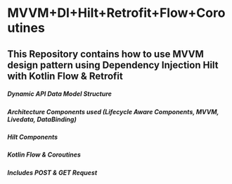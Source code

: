 # MVVM+DI+Hilt+Retrofit+Flow+Coroutines

## This Repository contains how to use MVVM design pattern using Dependency Injection Hilt with Kotlin Flow & Retrofit

##### Dynamic API Data Model Structure
##### Architecture Components used (Lifecycle Aware Components, MVVM, Livedata, DataBinding)
##### Hilt Components
##### Kotlin Flow & Coroutines
##### Includes POST & GET Request


